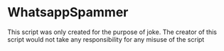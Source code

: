 # WhatsappSpammer
This script was only created for the purpose of joke. The creator of this script would not take any responsibility for any misuse of the script
